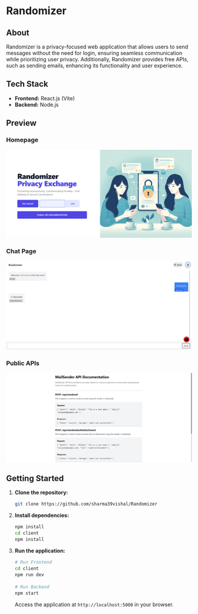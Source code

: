 # Randomizer

## About

Randomizer is a privacy-focused web application that allows users to send messages without the need for login, ensuring seamless communication while prioritizing user privacy. Additionally, Randomizer provides free APIs, such as sending emails, enhancing its functionality and user experience.

## Tech Stack

- **Frontend:** React.js (Vite)
- **Backend:** Node.js

## Preview

### Homepage

![Homepage](images/homepage.png)

<!-- Describe the homepage and its key features. -->

### Chat Page

![Chat Page](images/chatpage.png)

<!-- Include a brief description of the chat page, highlighting its functionalities. -->

### Public APIs

![APIs](images/APIs.png)

<!-- Provide details about the APIs or any relevant architecture diagram. -->

## Getting Started

1. **Clone the repository:**
   ```bash
   git clone https://github.com/sharma39vishal/Randomizer
   ```

2. **Install dependencies:**
   ```bash
   npm install
   cd client
   npm install
   ```

3. **Run the application:**
   ```bash
   # Run Frontend
   cd client
   npm run dev

   # Run Backend
   npm start
   ```

   Access the application at `http://localhost:5000` in your browser.

